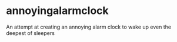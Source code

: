 # annoyingalarmclock
An attempt at creating an annoying alarm clock to wake up even the deepest of sleepers
